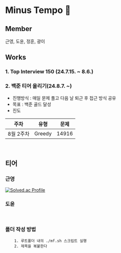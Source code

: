 # Minus Tempo 🏐

## Member
근영, 도윤, 정훈, 광이

## Works
### 1. Top Interview 150 (24.7.15. ~ 8.6.)

### 2. 백준 티어 올리기(24.8.7. ~)

- 진행방식 : 매일 문제 풀고 다음 날 퇴근 후 접근 방식 공유
- 목표 : 백준 골드 달성
- 진도
  
|주차|유형|문제|
|-|-|-|
|8월 2주차 | Greedy| 14916|

<br/>

## 티어

### 근영

[![Solved.ac Profile](http://mazassumnida.wtf/api/v2/generate_badge?boj=rootzero17)](https://solved.ac/rootzero17/)


### 도윤


<br/>

### 폴더 작성 방법
```
    1. 루트폴더 내의 ./mf.sh 스크립트 실행
    2. 제목을 복붙한다
```
